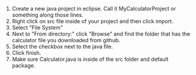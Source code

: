1. Create a new java project in eclipse. Call it MyCalculatorProject or something along those lines.
2. Right click on src file inside of your project and then click import.
3. Select "File System"
4. Next to "From directory:" click "Browse" and find the folder that has the calculator file you downloaded from github.
5. Select the checkbox next to the java file.
6. Click finish.
7. Make sure Calculator.java is inside of the src folder and default package. 
